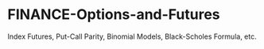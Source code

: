 # FINANCE-Options-and-Futures
Index Futures, Put-Call Parity, Binomial Models, Black-Scholes Formula, etc.
